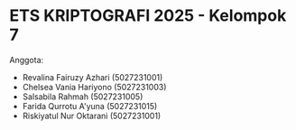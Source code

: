 # ETS KRIPTOGRAFI 2025 - Kelompok 7
Anggota:
- Revalina Fairuzy Azhari (5027231001)
- Chelsea Vania Hariyono (5027231003)
- Salsabila Rahmah (5027231005)
- Farida Qurrotu A'yuna (5027231015)
- Riskiyatul Nur Oktarani (5027231001)
